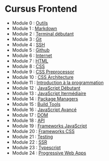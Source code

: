 # Cursus Frontend

* Module 0 : [Outils](../introduction/outils)
* Module 1 : [Markdown](../introduction/markdown)
* Module 2 : [Terminal débutant](../introduction/terminal)
* Module 3 : [Git](../introduction/git)
* Module 4 : [SSH](../introduction/ssh)
* Module 5 : [Github](../introduction/github)
* Module 6 : [Internet](../introduction/internet)
* Module 7 : [HTML](html)
* Module 8 : [CSS](css)
* Module 9 : [CSS Preprocessor](css/preprocessor)
* Module 10 : [CSS Architecture](css/architecture)
* Module 11 : [Introduction à la programmation](../general/introduction-programmation)
* Module 12 : [JavaScript Débutant](../general/langages/javascript/debutant)
* Module 13 : [JavaScript Itermédiaire](../general/langages/javascript/intermediaire)
* Module 14 : [Package Managers](../general/langages/javascript/package-managers)
* Module 15 : [Build Tools](build-tools)
* Module 16 : [JavaScript Avancé](../general/langages/javascript/avance)
* Module 17 : [DOM](dom)
* Module 18 : [API](../general/api)
* Module 19 : [Frameworks JavaScript](../general/langages/javascript/frameworks-javascript)
* Module 20 : [Frameworks CSS](css/frameworks-css)
* Module 21 : [Testing](../general/testing)
* Module 22 : [SSR](javascript/frameworks-javascript/ssr)
* Module 23 : [Typescript](../general/langages/javascript/typescript)
* Module 24 : [Progressive Web Apps](pwa)

